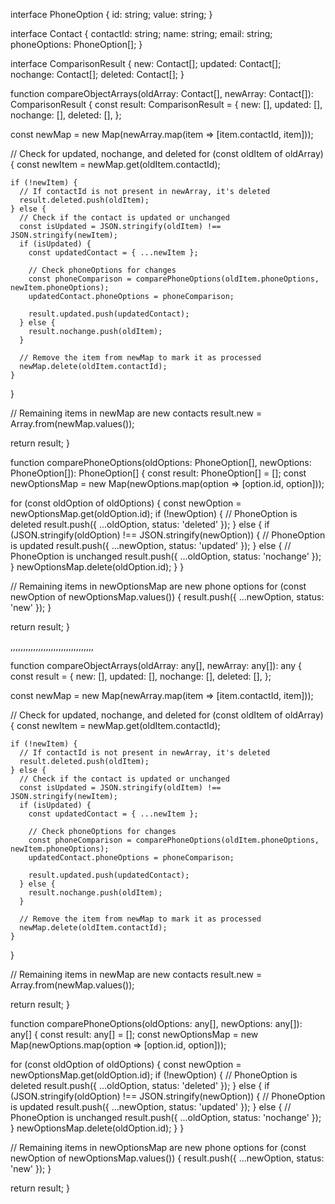 interface PhoneOption {
  id: string;
  value: string;
}

interface Contact {
  contactId: string;
  name: string;
  email: string;
  phoneOptions: PhoneOption[];
}

interface ComparisonResult {
  new: Contact[];
  updated: Contact[];
  nochange: Contact[];
  deleted: Contact[];
}

function compareObjectArrays(oldArray: Contact[], newArray: Contact[]): ComparisonResult {
  const result: ComparisonResult = {
    new: [],
    updated: [],
    nochange: [],
    deleted: [],
  };

  const newMap = new Map(newArray.map(item => [item.contactId, item]));

  // Check for updated, nochange, and deleted
  for (const oldItem of oldArray) {
    const newItem = newMap.get(oldItem.contactId);

    if (!newItem) {
      // If contactId is not present in newArray, it's deleted
      result.deleted.push(oldItem);
    } else {
      // Check if the contact is updated or unchanged
      const isUpdated = JSON.stringify(oldItem) !== JSON.stringify(newItem);
      if (isUpdated) {
        const updatedContact = { ...newItem };

        // Check phoneOptions for changes
        const phoneComparison = comparePhoneOptions(oldItem.phoneOptions, newItem.phoneOptions);
        updatedContact.phoneOptions = phoneComparison;

        result.updated.push(updatedContact);
      } else {
        result.nochange.push(oldItem);
      }

      // Remove the item from newMap to mark it as processed
      newMap.delete(oldItem.contactId);
    }
  }

  // Remaining items in newMap are new contacts
  result.new = Array.from(newMap.values());

  return result;
}

function comparePhoneOptions(oldOptions: PhoneOption[], newOptions: PhoneOption[]): PhoneOption[] {
  const result: PhoneOption[] = [];
  const newOptionsMap = new Map(newOptions.map(option => [option.id, option]));

  for (const oldOption of oldOptions) {
    const newOption = newOptionsMap.get(oldOption.id);
    if (!newOption) {
      // PhoneOption is deleted
      result.push({ ...oldOption, status: 'deleted' });
    } else {
      if (JSON.stringify(oldOption) !== JSON.stringify(newOption)) {
        // PhoneOption is updated
        result.push({ ...newOption, status: 'updated' });
      } else {
        // PhoneOption is unchanged
        result.push({ ...oldOption, status: 'nochange' });
      }
      newOptionsMap.delete(oldOption.id);
    }
  }

  // Remaining items in newOptionsMap are new phone options
  for (const newOption of newOptionsMap.values()) {
    result.push({ ...newOption, status: 'new' });
  }

  return result;
}






,,,,,,,,,,,,,,,,,,,,,,,,,,,,,,,,,



function compareObjectArrays(oldArray: any[], newArray: any[]): any {
  const result = {
    new: [],
    updated: [],
    nochange: [],
    deleted: [],
  };

  const newMap = new Map(newArray.map(item => [item.contactId, item]));

  // Check for updated, nochange, and deleted
  for (const oldItem of oldArray) {
    const newItem = newMap.get(oldItem.contactId);

    if (!newItem) {
      // If contactId is not present in newArray, it's deleted
      result.deleted.push(oldItem);
    } else {
      // Check if the contact is updated or unchanged
      const isUpdated = JSON.stringify(oldItem) !== JSON.stringify(newItem);
      if (isUpdated) {
        const updatedContact = { ...newItem };

        // Check phoneOptions for changes
        const phoneComparison = comparePhoneOptions(oldItem.phoneOptions, newItem.phoneOptions);
        updatedContact.phoneOptions = phoneComparison;

        result.updated.push(updatedContact);
      } else {
        result.nochange.push(oldItem);
      }

      // Remove the item from newMap to mark it as processed
      newMap.delete(oldItem.contactId);
    }
  }

  // Remaining items in newMap are new contacts
  result.new = Array.from(newMap.values());

  return result;
}

function comparePhoneOptions(oldOptions: any[], newOptions: any[]): any[] {
  const result: any[] = [];
  const newOptionsMap = new Map(newOptions.map(option => [option.id, option]));

  for (const oldOption of oldOptions) {
    const newOption = newOptionsMap.get(oldOption.id);
    if (!newOption) {
      // PhoneOption is deleted
      result.push({ ...oldOption, status: 'deleted' });
    } else {
      if (JSON.stringify(oldOption) !== JSON.stringify(newOption)) {
        // PhoneOption is updated
        result.push({ ...newOption, status: 'updated' });
      } else {
        // PhoneOption is unchanged
        result.push({ ...oldOption, status: 'nochange' });
      }
      newOptionsMap.delete(oldOption.id);
    }
  }

  // Remaining items in newOptionsMap are new phone options
  for (const newOption of newOptionsMap.values()) {
    result.push({ ...newOption, status: 'new' });
  }

  return result;
}
